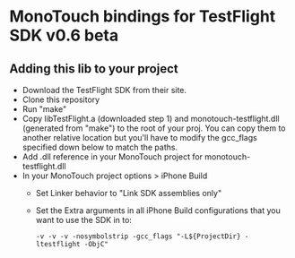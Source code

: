 MonoTouch bindings for TestFlight SDK v0.6 beta
=================================

Adding this lib to your project
-------------------------------

- Download the TestFlight SDK from their site.
- Clone this repository
- Run "make"
- Copy libTestFlight.a (downloaded step 1) and monotouch-testflight.dll (generated from "make") to the root of your proj. You can copy them to another relative location but you'll have to modify the gcc_flags specified down below to match the paths.
- Add .dll reference in your MonoTouch project for monotouch-testflight.dll
- In your MonoTouch project options > iPhone Build
    - Set Linker behavior to "Link SDK assemblies only"
    - Set the Extra arguments in all iPhone Build configurations that you want to use the SDK in to:

      `-v -v -v -nosymbolstrip -gcc_flags "-L${ProjectDir} -ltestflight -ObjC"`